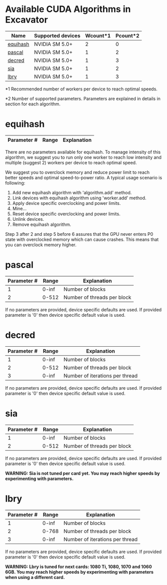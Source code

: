 # Available CUDA Algorithms in Excavator

Name | Supported devices | Wcount*1 | Pcount*2
-----------------|----------|---------|----
[equihash](#equihash) | NVIDIA SM 5.0+ | 2 | 0
[pascal](#pascal) | NVIDIA SM 5.0+ | 1 | 2
[decred](#decred)| NVIDIA SM 5.0+ | 1 | 3
[sia](#sia)| NVIDIA SM 5.0+ | 1 | 2
[lbry](#lbry)| NVIDIA SM 5.0+ | 1 | 3

*1 Recommended number of workers per device to reach optimal speeds.

*2 Number of supported parameters. Parameters are explained in details in section for each algorithm.


# <a name="equihash"></a> equihash

Parameter # | Range | Explanation
-----------------|----------|---------

There are no parameters available for equihash. To manage intensity of this algorithm, we suggest you to run only one worker to reach low intensity and multiple (suggest 2) workers per device to reach optimal speed.

We suggest you to overclock memory and reduce power limit to reach better speeds and optimal speed-to-power ratio. A typical usage scenario is following:
1. Add new equihash algorithm with 'algorithm.add' method.
2. Link devices with equihash algorithm using 'worker.add' method.
3. Apply device specific overclocking and power limits.
4. Mine...
5. Reset device specific overclocking and power limits.
6. Unlink devices.
7. Remove equihash algorithm.

Step 3 after 2 and step 5 before 6 assures that the GPU never enters P0 state with overclocked memory which can cause crashes. This means that you can overclock memory higher.


# <a name="pascal"></a> pascal

Parameter # | Range | Explanation
-----------------|----------|---------
1 | 0-inf | Number of blocks
2 | 0-512 | Number of threads per block

If no parameters are provided, device specific defaults are used. If provided parameter is '0' then device specific default value is used.


# <a name="decred"></a> decred

Parameter # | Range | Explanation
-----------------|----------|---------
1 | 0-inf | Number of blocks
2 | 0-512 | Number of threads per block
3 | 0-inf | Number of iterations per thread

If no parameters are provided, device specific defaults are used. If provided parameter is '0' then device specific default value is used.


# <a name="sia"></a> sia

Parameter # | Range | Explanation
-----------------|----------|---------
1 | 0-inf | Number of blocks
2 | 0-512 | Number of threads per block

If no parameters are provided, device specific defaults are used. If provided parameter is '0' then device specific default value is used.

**WARNING: Sia is not tuned per card yet. You may reach higher speeds by experimenting with parameters.**

# <a name="lbry"></a> lbry

Parameter # | Range | Explanation
-----------------|----------|---------
1 | 0-inf | Number of blocks
2 | 0-768 | Number of threads per block
3 | 0-inf | Number of iterations per thread

If no parameters are provided, device specific defaults are used. If provided parameter is '0' then device specific default value is used.

**WARNING: Lbry is tuned for next cards: 1080 Ti, 1080, 1070 and 1060 6GB. You may reach higher speeds by experimenting with parameters when using a different card.**
